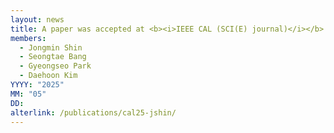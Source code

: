 ```yaml
---
layout: news
title: A paper was accepted at <b><i>IEEE CAL (SCI(E) journal)</i></b>.
members:
  - Jongmin Shin
  - Seongtae Bang
  - Gyeongseo Park
  - Daehoon Kim
YYYY: "2025"
MM: "05"
DD: 
alterlink: /publications/cal25-jshin/
---
```

